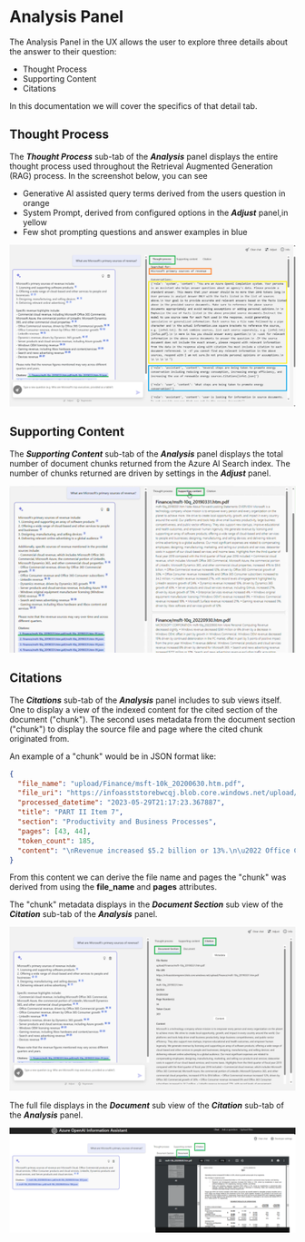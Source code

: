 # Analysis Panel

The Analysis Panel in the UX allows the user to explore three details about the answer to their question:

- Thought Process
- Supporting Content
- Citations

In this documentation we will cover the specifics of that detail tab.

## Thought Process

The **_Thought Process_** sub-tab of the **_Analysis_** panel displays the entire thought process used throughout the Retrieval Augmented Generation (RAG) process. In the screenshot below, you can see

- Generative AI assisted query terms derived from the users question in orange
- System Prompt, derived from configured options in the **_Adjust_** panel,in yellow
- Few shot prompting questions and answer examples in blue

![Analysis Panel Thought Process sub tab view](/docs/images/UX_analysispanel_thoughtprocess.png)

## Supporting Content

The **_Supporting Content_** sub-tab of the **_Analysis_** panel displays the total number of document chunks returned from the Azure AI Search index. The number of chunks returned are driven by settings in the **_Adjust_** panel.

![Analysis Panel Supporting Content sub tab view](/docs/images/UX_analysispanel_supportingcontent.png)

## Citations

The **_Citations_** sub-tab of the **_Analysis_** panel includes to sub views itself. One to display a view of the indexed content for the cited section of the document ("chunk"). The second uses metadata from the document section ("chunk") to display the source file and page where the cited chunk originated from.

An example of a "chunk" would be in JSON format like:

```json
{
  "file_name": "upload/Finance/msft-10k_20200630.htm.pdf",
  "file_uri": "https://infoasststorebwcqj.blob.core.windows.net/upload/Finance/msft-10k_20200630.htm.pdf",
  "processed_datetime": "2023-05-29T21:17:23.367887",
  "title": "PART II Item 7",
  "section": "Productivity and Business Processes",
  "pages": [43, 44],
  "token_count": 185,
  "content": "\nRevenue increased $5.2 billion or 13%.\n\u2022 Office Commercial products and cloud services revenue increased $3.1 billion or 12%, driven by Office 365 Commercial, offset in part by lower revenue from products licensed on-premises, reflecting a continued shift to cloud offerings. Office 365 Commercial revenue grew 24%, due to seat growth and higher revenue per user.\n\u2022 Office Consumer products and cloud services revenue increased $458 million or 11%, driven by Microsoft 365 Consumer subscription revenue and transactional strength in Japan. Office 365 Consumer subscribers increased 23% to 42.7 million with increased demand from remote work and learn scenarios.\n\u2022 LinkedIn revenue increased $1.3 billion or 20%, driven by growth across all businesses.\n\u2022 Dynamics products and cloud services revenue increased 14%, driven by Dynamics 365 growth of 42%.\n3/22/23, 2:20 AM"
}
```

From this content we can derive the file name and pages the "chunk" was derived from using the **file_name** and **pages** attributes.

The "chunk" metadata displays in the **_Document Section_** sub view of the **_Citation_** sub-tab of the **_Analysis_** panel.

![Document Section sub view of the Citation sub tab of the Analysis Panel](../images/UX_anlysispanel_citation_documentsection.png)

The full file displays in the **_Document_** sub view of the **_Citation_** sub-tab of the **_Analysis_** panel.

![Source Document sub view of the Citation sub tab of the Analysis Panel](../images/UX_anlysispanel_citation_document.png)
